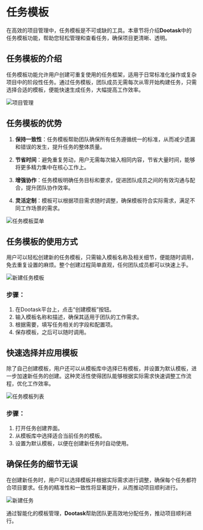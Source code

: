 # 任务模板

在高效的项目管理中，任务模板是不可或缺的工具。本章节将介绍**Dootask**中的任务模板功能，帮助您轻松管理和查看任务，确保项目更清晰、透明。

## 任务模板的介绍
任务模板功能允许用户创建可重复使用的任务框架，适用于日常标准化操作或复杂项目中的阶段性任务。通过任务模板，团队成员无需每次从零开始构建任务，只需选择合适的模板，便能快速生成任务，大幅提高工作效率。

![项目管理](/images/pro_task_tmpl_pic_1.png)

## 任务模板的优势
1. **保持一致性**：任务模板帮助团队确保所有任务遵循统一的标准，从而减少遗漏和错误的发生，提升任务的整体质量。
   
2. **节省时间**：避免重复劳动，用户无需每次输入相同内容，节省大量时间，能够将更多精力集中在核心工作上。

3. **增强协作**：任务模板明确任务目标和要求，促进团队成员之间的有效沟通与配合，提升团队协作效率。

4. **灵活定制**：模板可以根据项目需求随时调整，确保模板符合实际需求，满足不同工作场景的需求。

![任务模板菜单](/images/pro_task_tmpl_pic_2.png)

## 任务模板的使用方式
用户可以轻松创建新的任务模板，只需输入模板名称及相关细节，便能随时调用，免去重复设置的麻烦。整个创建过程简单直观，任何团队成员都可以快速上手。

![新建任务模板](/images/pro_task_tmpl_pic_3.png)

### 步骤：
1. 在Dootask平台上，点击“创建模板”按钮。
2. 输入模板名称和描述，确保其适用于团队的工作需求。
3. 根据需要，填写任务相关的字段和配置项。
4. 保存模板，之后可以随时调用。

## 快速选择并应用模板
除了自己创建模板，用户还可以从模板库中选择已有模板，并设置为默认模板，进一步加速新任务的创建。这种灵活性使得团队能够根据实际需求快速调整工作流程，优化工作效率。

![任务模板列表](/images/pro_task_tmpl_pic_4.png)

### 步骤：
1. 打开任务创建界面。
2. 从模板库中选择适合当前任务的模板。
3. 设置为默认模板，以便在创建新任务时自动使用。

## 确保任务的细节无误
在创建新任务时，用户可以选择模板并根据实际需求进行调整，确保每个任务都符合项目要求。任务的精准性和一致性将显著提升，从而推动项目顺利进行。

![新建任务](/images/pro_task_tmpl_pic_5.png)

通过智能化的模板管理，**Dootask**帮助团队更高效地分配任务，推动项目顺利进行。
